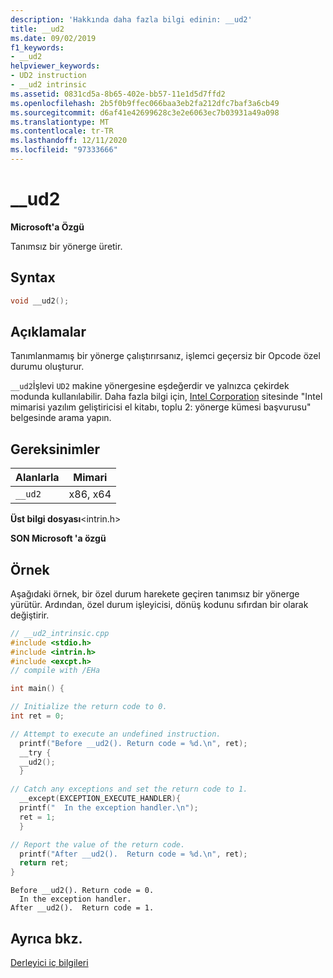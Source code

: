```yaml
---
description: 'Hakkında daha fazla bilgi edinin: __ud2'
title: __ud2
ms.date: 09/02/2019
f1_keywords:
- __ud2
helpviewer_keywords:
- UD2 instruction
- __ud2 intrinsic
ms.assetid: 0831cd5a-8b65-402e-bb57-11e1d5d7ffd2
ms.openlocfilehash: 2b5f0b9ffec066baa3eb2fa212dfc7baf3a6cb49
ms.sourcegitcommit: d6af41e42699628c3e2e6063ec7b03931a49a098
ms.translationtype: MT
ms.contentlocale: tr-TR
ms.lasthandoff: 12/11/2020
ms.locfileid: "97333666"
---
```

# <a name="__ud2"></a>__ud2

**Microsoft'a Özgü**

Tanımsız bir yönerge üretir.

## <a name="syntax"></a>Syntax

```C
void __ud2();
```

## <a name="remarks"></a>Açıklamalar

Tanımlanmamış bir yönerge çalıştırırsanız, işlemci geçersiz bir Opcode özel durumu oluşturur.

`__ud2`İşlevi `UD2` makine yönergesine eşdeğerdir ve yalnızca çekirdek modunda kullanılabilir. Daha fazla bilgi için, [Intel Corporation](https://software.intel.com/articles/intel-sdm) sitesinde "Intel mimarisi yazılım geliştiricisi el kitabı, toplu 2: yönerge kümesi başvurusu" belgesinde arama yapın.

## <a name="requirements"></a>Gereksinimler

|Alanlarla|Mimari|
|---------------|------------------|
|`__ud2`|x86, x64|

**Üst bilgi dosyası**\<intrin.h>

**SON Microsoft 'a özgü**

## <a name="example"></a>Örnek

Aşağıdaki örnek, bir özel durum harekete geçiren tanımsız bir yönerge yürütür. Ardından, özel durum işleyicisi, dönüş kodunu sıfırdan bir olarak değiştirir.

```cpp
// __ud2_intrinsic.cpp
#include <stdio.h>
#include <intrin.h>
#include <excpt.h>
// compile with /EHa

int main() {

// Initialize the return code to 0.
int ret = 0;

// Attempt to execute an undefined instruction.
  printf("Before __ud2(). Return code = %d.\n", ret);
  __try {
  __ud2();
  }

// Catch any exceptions and set the return code to 1.
  __except(EXCEPTION_EXECUTE_HANDLER){
  printf("  In the exception handler.\n");
  ret = 1;
  }

// Report the value of the return code.
  printf("After __ud2().  Return code = %d.\n", ret);
  return ret;
}
```

```Output
Before __ud2(). Return code = 0.
  In the exception handler.
After __ud2().  Return code = 1.
```

## <a name="see-also"></a>Ayrıca bkz.

[Derleyici iç bilgileri](../intrinsics/compiler-intrinsics.md)
